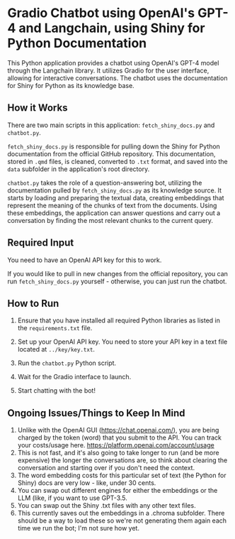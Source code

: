 # Gradio Chatbot using OpenAI's GPT-4 and Langchain, using Shiny for Python Documentation

This Python application provides a chatbot using OpenAI's GPT-4 model through the Langchain library. It utilizes Gradio for the user interface, allowing for interactive conversations. The chatbot uses the documentation for Shiny for Python as its knowledge base.

## How it Works

There are two main scripts in this application: `fetch_shiny_docs.py` and `chatbot.py`.

`fetch_shiny_docs.py` is responsible for pulling down the Shiny for Python documentation from the official GitHub repository. This documentation, stored in `.qmd` files, is cleaned, converted to `.txt` format, and saved into the `data` subfolder in the application's root directory.

`chatbot.py` takes the role of a question-answering bot, utilizing the documentation pulled by `fetch_shiny_docs.py` as its knowledge source. It starts by loading and preparing the textual data, creating embeddings that represent the meaning of the chunks of text from the documents. Using these embeddings, the application can answer questions and carry out a conversation by finding the most relevant chunks to the current query.

## Required Input

You need to have an OpenAI API key for this to work.

If you would like to pull in new changes from the official repository, you can run `fetch_shiny_docs.py` yourself - otherwise, you can just run the chatbot. 

## How to Run

1. Ensure that you have installed all required Python libraries as listed in the `requirements.txt` file.

2. Set up your OpenAI API key. You need to store your API key in a text file located at `../key/key.txt`.

3. Run the `chatbot.py` Python script.

4. Wait for the Gradio interface to launch.

5. Start chatting with the bot!

## Ongoing Issues/Things to Keep In Mind

1. Unlike with the OpenAI GUI (https://chat.openai.com/), you are being charged by the token (word) that you submit to the API. You can track your costs/usage here. https://platform.openai.com/account/usage
2. This is not fast, and it's also going to take longer to run (and be more expensive) the longer the conversations are, so think about clearing the conversation and starting over if you don't need the context.
3. The word embedding costs for this particular set of text (the Python for Shiny) docs are very low - like, under 30 cents.
4. You can swap out different engines for either the embeddings or the LLM (like, if you want to use GPT-3.5.
5. You can swap out the Shiny .txt files with any other text files. 
6. This currently saves out the embeddings in a .chroma subfolder. There should be a way to load these so we're not generating them again each time we run the bot; I'm not sure how yet. 